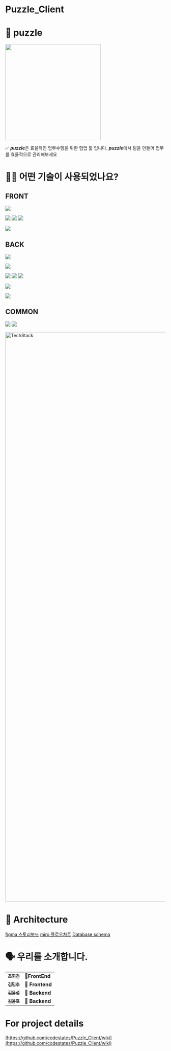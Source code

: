 # Puzzle_Client


# 🏨 puzzle
<img src=https://images.velog.io/images/unow30/post/7eb04ec8-16b5-4521-a89a-5c9b664748e1/Puzzle_Logo_%20Square.png width=300 height=300 />

✅ 
***puzzle***은 효율적인 업무수행을 위한 협업 툴 입니다. ***puzzle***에서 팀을 만들어 업무를 효율적으로 관리해보세요


# 🕵🏼 어떤 기술이 사용되었나요?

## FRONT
![](https://img.shields.io/badge/FRONT-Javascript-F7DF1E?style=for-the-badge&logo=JavaScript)

![](https://img.shields.io/badge/FRONT-React-61DAFB?style=for-the-badge&logo=React) ![](https://img.shields.io/badge/FRONT-React--dom-61DAFB?style=for-the-badge&logo=React) ![](https://img.shields.io/badge/FRONT-react--script-61DAFB?style=for-the-badge&logo=React) 

![](https://img.shields.io/badge/FRONT-react--router--dom-CA4245?style=for-the-badge&logo=react-router)

## BACK
![](https://img.shields.io/badge/BACK-Node.JS-339933?style=for-the-badge&logo=Node.js)

![](https://img.shields.io/badge/BACK-my--sql-4479A1?style=for-the-badge&logo=mysql)

![](https://img.shields.io/badge/BACK-EC2-FF9900?style=for-the-badge&logo=) ![](https://img.shields.io/badge/BACK-RDS-FF9900?style=for-the-badge&logo=) ![](https://img.shields.io/badge/BACK-S3-FF9900?style=for-the-badge&logo=)

![](https://img.shields.io/badge/BACK-Express-092E20?style=for-the-badge)

![](https://img.shields.io/badge/BACK-sequelize-092E20?style=for-the-badge&logo=sequelize)

## COMMON

![](https://img.shields.io/badge/FRONT/Back-axios-white?style=for-the-badge) ![](https://img.shields.io/badge/FRONT/Back-dotenv-white?style=for-the-badge)

<img width="1781" alt="TechStack" src="https://images.velog.io/images/unow30/post/6f584ab5-2ac3-421f-b2bd-aa85a8c29e31/%ED%99%94%EB%A9%B4%20%EC%BA%A1%EC%B2%98%202021-01-01%20215107.png">

# 🔨 Architecture

[figma 스토리보드](https://www.figma.com/file/fk7uku8sSoboQyXBzrwUIM/ABO_PUZZLE)
[miro 플로우차트](https://miro.com/app/board/o9J_lZ7xm-Y=/)
[Database schema](https://bit.ly/3c7Dbpl)

# 🗣 우리를 소개합니다.

<table>
  <tbody>
    <tr>
      <td align="center">
        <a href="https://github.com/Jo-turn">
          <sub>
            <b>조희건</b>
          </sub>
        </a>
        <br>
      </td>
      <td>
        <strong>🏁FrontEnd</strong>
      </td>
    </tr>
     <tr>
      <td align="center">
        <a href="https://github.com/DevMinsuKim">
          <sub>
            <b>김민수</b>
          </sub>
        </a>
        <br>
      </td>
      <td>
        <strong>🏁 Frontend</strong>
      </td>
    </tr>
      <td align="center">
        <a href="https://github.com/kys88">
          <sub>
            <b>김윤성</b>
          </sub>
        </a>
        <br>
      </td>
      <td>
        <strong>🏴 Backend</strong>
      </td>
    </tr>
    <tr>
      <td align="center">
        <a href="https://github.com/unow30">
          <sub>
            <b>김윤호</b>
          </sub>
        </a>
        <br>
      </td>
      <td>
        <strong>🏴 Backend</strong>
      </td>
    </tr>
    <tr>
  </tbody>
</table>



# For project details

[https://github.com/codestates/Puzzle_Client/wiki](https://github.com/codestates/Puzzle_Client/wiki)
